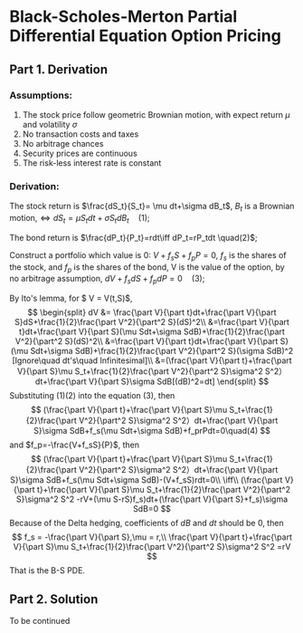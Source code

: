 # Black-Scholes-Merton Partial Differential Equation Option Pricing

## Part 1. Derivation

### Assumptions:

1. The stock price follow geometric Brownian motion, with expect return $\mu$ and volatility $\sigma$
2. No transaction costs and taxes
3. No arbitrage chances
4. Security prices are continuous 
5. The risk-less interest rate is constant

### Derivation:

The stock return is $\frac{dS_t}{S_t}= \mu dt+\sigma dB_t$, $B_t$ is a Brownian motion,$\iff dS_t= \mu S_tdt+\sigma S_tdB_t\quad(1)$;

The bond return is $\frac{dP_t}{P_t}=rdt\iff dP_t=rP_tdt \quad(2)$;

Construct a portfolio which value is 0: $V+f_sS+ f_pP = 0$, $f_s$ is the shares of the stock, and  $f_p$ is the shares of the bond, V is the value of the option, by no arbitrage assumption, $dV+f_sdS+f_pdP = 0\quad(3)$;

By Ito's lemma, for $ V = V(t,S)$,
$$
\begin{split}
dV &= \frac{\part V}{\part t}dt+\frac{\part V}{\part S}dS+\frac{1}{2}\frac{\part V^2}{\part^2 S}(dS)^2\\
&=\frac{\part V}{\part t}dt+\frac{\part V}{\part S}(\mu Sdt+\sigma SdB)+\frac{1}{2}\frac{\part V^2}{\part^2 S}(dS)^2\\
&=\frac{\part V}{\part t}dt+\frac{\part V}{\part S}(\mu Sdt+\sigma SdB)+\frac{1}{2}\frac{\part V^2}{\part^2 S}(\sigma SdB)^2 [Ignore\quad dt's\quad 
Infinitesimal]\\
&=(\frac{\part V}{\part t}+\frac{\part V}{\part S}\mu S_t+\frac{1}{2}\frac{\part V^2}{\part^2 S}\sigma^2 S^2）dt+\frac{\part V}{\part S}\sigma SdB[(dB)^2=dt]
\end{split}
$$
Substituting (1)(2) into the equation (3), then
$$
(\frac{\part V}{\part t}+\frac{\part V}{\part S}\mu S_t+\frac{1}{2}\frac{\part V^2}{\part^2 S}\sigma^2 S^2）dt+\frac{\part V}{\part S}\sigma SdB+f_s(\mu Sdt+\sigma SdB)+f_prPdt=0\quad(4)
$$
and $f_p=-\frac{V+f_sS}{P}$, then 
$$
(\frac{\part V}{\part t}+\frac{\part V}{\part S}\mu S_t+\frac{1}{2}\frac{\part V^2}{\part^2 S}\sigma^2 S^2）dt+\frac{\part V}{\part S}\sigma SdB+f_s(\mu Sdt+\sigma SdB)-(V+f_sS)rdt=0\\
\iff\\
(\frac{\part V}{\part t}+\frac{\part V}{\part S}\mu S_t+\frac{1}{2}\frac{\part V^2}{\part^2 S}\sigma^2 S^2 -rV+(\mu S-rS)f_s)dt+(\frac{\part V}{\part S}+f_s)\sigma SdB=0
$$
Because of the Delta hedging, coefficients of $dB$ and $dt$ should be 0, then
$$
f_s = -\frac{\part V}{\part S},\mu = r,\\
\frac{\part V}{\part t}+\frac{\part V}{\part S}\mu S_t+\frac{1}{2}\frac{\part V^2}{\part^2 S}\sigma^2 S^2 =rV
$$
That is the B-S PDE.

## Part 2. Solution

To be continued